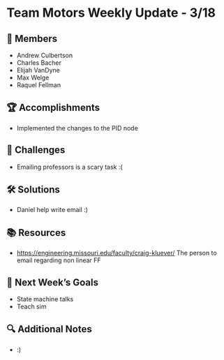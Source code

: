 # Team Motors Weekly Update - 3/18

## 👥 Members
- Andrew Culbertson
- Charles Bacher
- Elijah VanDyne
- Max Welge
- Raquel Fellman

## 🏆 Accomplishments
- Implemented the changes to the PID node

## 🚧 Challenges
- Emailing professors is a scary task :(

## 🛠 Solutions
- Daniel help write email :)

## 📚 Resources
- https://engineering.missouri.edu/faculty/craig-kluever/ The person to email regarding non linear FF

## 🎯 Next Week’s Goals
- State machine talks
- Teach sim

## 🔍 Additional Notes
- :)
